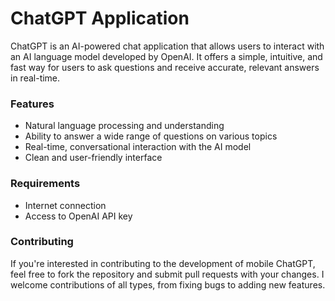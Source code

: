 # ChatGPT Application
ChatGPT is an AI-powered chat application that allows users to interact with an AI language model developed by OpenAI. It offers a simple, intuitive, and fast way for users to ask questions and receive accurate, relevant answers in real-time.

### Features
*  Natural language processing and understanding
*  Ability to answer a wide range of questions on various topics
*  Real-time, conversational interaction with the AI model
*  Clean and user-friendly interface

### Requirements
* Internet connection
*  Access to OpenAI API key

### Contributing
If you're interested in contributing to the development of mobile ChatGPT, feel free to fork the repository and submit pull requests with your changes. I welcome contributions of all types, from fixing bugs to adding new features.
